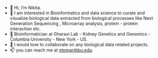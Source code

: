 - 👋 Hi, I’m Nikita.
- 👀 I am interested in Bioinformatics and data science to curate and visualize biological data extracted from biological processes 
    like Next Generation Sequencing , Microarray analysis, protein - protein interaction etc. 
- 🌱 Bioinformatician at Gharavi Lab - Kidney Genetics and Genomics - Columbia University - New York - US.
- 💞️ I would love to collaborate on any biological data related projects.
- 📫 you can reach me at ntomar@bu.edu.

<!---
ntomar55/ntomar55 is a ✨ special ✨ repository because its `README.md` (this file) appears on your GitHub profile.
You can click the Preview link to take a look at your changes.
--->
